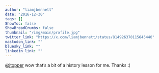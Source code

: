 ```yaml
---
author: "liamjbennett"
date: "2016-12-30"
tags: []
ShowToc: false
ShowBreadCrumbs: false
thumbnail: "/img/main/profile.jpg"
twitter_link: "https://x.com/liamjbennett/status/814926370115645440"
mastodon_link: ""
bluesky_link: ""
linkedin_link: ""
---
```


[@jtopper](https://x.com/jtopper) wow that’s a bit of a history lesson for me. Thanks :)

